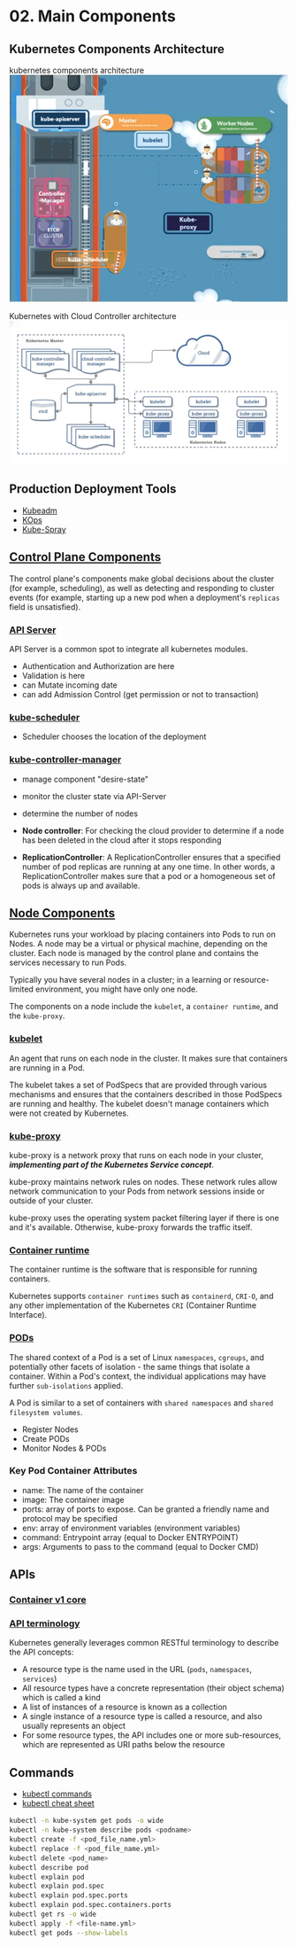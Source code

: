 # 02. Main Components

## Kubernetes Components Architecture

kubernetes components architecture ![kc_arch](../../../assets/kuber/babaei/S01-kuber-arch.png)

Kubernetes with Cloud Controller architecture ![kc_cc_arch](../../../assets/kuber/babaei/S01-kuber-cloud-arch.png)

## Production Deployment Tools

- [Kubeadm]
- [KOps]
- [Kube-Spray]

## [Control Plane Components][cpc]

The control plane's components make global decisions about the cluster (for example, scheduling), as well as detecting and responding to cluster events (for example, starting up a new pod when a deployment's `replicas` field is unsatisfied).

### [API Server][api-server]

API Server is a common spot to integrate all kubernetes modules.

- Authentication and Authorization are here
- Validation is here
- can Mutate incoming date
- can add Admission Control (get permission or not to transaction)

### [kube-scheduler]

- Scheduler chooses the location of the deployment

### [kube-controller-manager]

- manage component "desire-state"
- monitor the cluster state via API-Server
- determine the number of nodes
- **Node controller**: For checking the cloud provider to determine if a node has been deleted in the cloud after it stops responding

- **ReplicationController**: A ReplicationController ensures that a specified number of pod replicas are running at any one time. In other words, a ReplicationController makes sure that a pod or a homogeneous set of pods is always up and available.

## [Node Components][node-comps]

Kubernetes runs your workload by placing containers into Pods to run on Nodes. A node may be a virtual or physical machine, depending on the cluster. Each node is managed by the control plane and contains the services necessary to run Pods.

Typically you have several nodes in a cluster; in a learning or resource-limited environment, you might have only one node.

The components on a node include the `kubelet`, a `container runtime`, and the `kube-proxy`.

### [kubelet]

An agent that runs on each node in the cluster. It makes sure that containers are running in a Pod.

The kubelet takes a set of PodSpecs that are provided through various mechanisms and ensures that the containers described in those PodSpecs are running and healthy. The kubelet doesn't manage containers which were not created by Kubernetes.

### [kube-proxy]

kube-proxy is a network proxy that runs on each node in your cluster, ***implementing part of the Kubernetes Service concept***.

kube-proxy maintains network rules on nodes. These network rules allow network communication to your Pods from network sessions inside or outside of your cluster.

kube-proxy uses the operating system packet filtering layer if there is one and it's available. Otherwise, kube-proxy forwards the traffic itself.

### [Container runtime][cntr-rt]

The container runtime is the software that is responsible for running containers.

Kubernetes supports `container runtimes` such as `containerd`, `CRI-O`, and any other implementation of the Kubernetes `CRI` (Container Runtime Interface).

### [PODs]

The shared context of a Pod is a set of Linux `namespaces`, `cgroups`, and potentially other facets of isolation - the same things that isolate a container. Within a Pod's context, the individual applications may have further `sub-isolations` applied.

A Pod is similar to a set of containers with `shared namespaces` and `shared filesystem volumes`.

- Register Nodes
- Create PODs
- Monitor Nodes & PODs

### Key Pod Container Attributes

- name: The name of the container
- image: The container image
- ports: array of ports to expose. Can be granted a friendly name and protocol may be specified
- env: array of environment variables (environment variables)
- command: Entrypoint array (equal to Docker ENTRYPOINT)
- args: Arguments to pass to the command (equal to Docker CMD)

## APIs

### [Container v1 core][Container-v1-core]

### [API terminology][api-terms]

Kubernetes generally leverages common RESTful terminology to describe the API concepts:

- A resource type is the name used in the URL (`pods`, `namespaces`, `services`)
- All resource types have a concrete representation (their object schema) which is called a kind
- A list of instances of a resource is known as a collection
- A single instance of a resource type is called a resource, and also usually represents an object
- For some resource types, the API includes one or more sub-resources, which are represented as URI paths below the resource

## Commands

- [kubectl commands][kubectl-commands]
- [kubectl cheat sheet][kubectl-cheat-sheet]

```bash
kubectl -n kube-system get pods -o wide
kubectl -n kube-system describe pods <podname>
kubectl create -f <pod_file_name.yml>
kubectl replace -f <pod_file_name.yml>
kubectl delete <pod_name>
kubectl describe pod
kubectl explain pod
kubectl explain pod.spec
kubectl explain pod.spec.ports
kubectl explain pod.spec.containers.ports
kubectl get rs -o wide
kubectl apply -f <file-name.yml>
kubectl get pods --show-labels
```

<!-- links -->

[Kubeadm]: https://kubernetes.io/docs/reference/setup-tools/kubeadm/
[KOps]: https://github.com/kubernetes/kops
[Kube-Spray]: https://kubespray.io/
[cpc]: https://kubernetes.io/docs/concepts/overview/components/#control-plane-components
[api-server]: https://kubernetes.io/docs/concepts/overview/components/#kube-apiserver
[kube-scheduler]: https://kubernetes.io/docs/concepts/overview/components/#kube-scheduler
[kube-controller-manager]: https://kubernetes.io/docs/concepts/overview/components/#kube-controller-manager
[node-comps]: https://kubernetes.io/docs/concepts/overview/components/#node-components
[kubelet]: https://kubernetes.io/docs/concepts/overview/components/#kubelet
[kube-proxy]: https://kubernetes.io/docs/concepts/overview/components/#kube-proxy
[cntr-rt]: https://kubernetes.io/docs/concepts/overview/components/#container-runtime
[PODs]: https://kubernetes.io/docs/concepts/workloads/pods
[Container-v1-core]: https://kubernetes.io/docs/reference/generated/kubernetes-api/v1.27/#container-v1-core
[api-terms]: https://kubernetes.io/docs/reference/using-api/api-concepts/#standard-api-terminology
[kubectl-commands]: https://kubernetes.io/docs/reference/generated/kubectl/kubectl-commands
[kubectl-cheat-sheet]: https://collabnix.com/kubectl-cheatsheet
